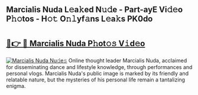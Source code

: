 ## Marcialis Nuda L𝚎a𝚔ed N𝚞𝚍e - Part-ayE Vi𝚍𝚎o P𝚑𝚘tos - H𝚘𝚝 O𝚗𝚕yf𝚊ns L𝚎a𝚔s PK0do

# <h2><a href="http://kf5bmc8.oniu.top/?m=Marcialis+Nuda">🔗👉 🔴 Marcialis Nuda P𝚑ot𝚘𝚜 V𝚒d𝚎o</a></h2>

[![Marcialis Nuda Nu𝚍e𝚜](https://i.imgur.com/0qMVB7G.gif)](http://kf5bmc8.oniu.top/?m=Marcialis+Nuda)
Online thought leader Marcialis Nuda, acclaimed for disseminating dance and lifestyle knowledge, through performances and personal vlogs. Marcialis Nuda's public image is marked by its friendly and relatable nature, but the mysteries of his personal life remain a tantalizing enigma.  
